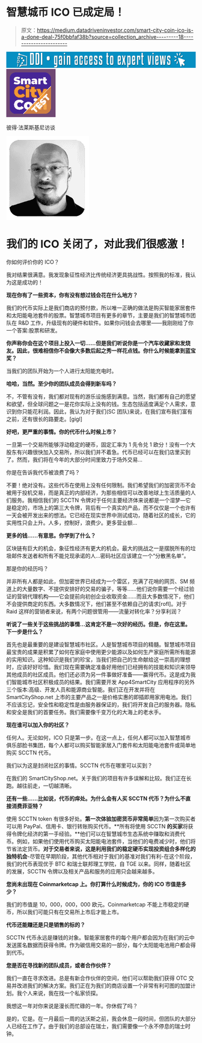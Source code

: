 # 智慧城币 ICO 已成定局！

> 原文：<https://medium.datadriveninvestor.com/smart-city-coin-ico-is-a-done-deal-75f0bbfaf38b?source=collection_archive---------18----------------------->

[![](img/8dd5024388875eb0cd6b20a612fec298.png)](http://www.track.datadriveninvestor.com/1B9E)![](img/88691dec63840201c6e3ce93ee83fb7d.png)

彼得·法莱斯基尼访谈

![](img/ead0182fa48de06094f72827a8197912.png)

# 我们的 ICO 关闭了，对此我们很感激！

你如何评价你的 ICO？

我对结果很满意。我发现象征性经济比传统经济更具挑战性。按照我的标准，我认为这是成功的！

**现在你有了一些资本，你有没有想过钱会花在什么地方？**

我们的代币实际上是我们商店的预付款，所以唯一正确的做法是购买智能家居套件和太阳能电池套件的股票。智慧城市项目有更多的章节，主要是我们的智慧城市团队在 R&D 工作，升级现有的硬件和软件。如果你问钱会去哪里——我刚刚给了你一个答案:股票和研发。

**你声称你会在这个项目上投入一切……但是我们听说你是一个汽车收藏家和发烧友。因此，很难相信你不会像大多数后起之秀一样花点钱。你什么时候能拿到蓝宝奖？**

当我们的团队开始为一个人进行太阳能充电时。

**哈哈，当然。至少你的团队成员会得到新车吗？**

不，不管有没有，我们都对现有的游乐设施感到满意。当然，我们都有自己的愿望和欲望，但全球问题之一是花你实际上没有的钱。生态包括适度满足个人需求，意识到你只能花利润。因此，我认为对于我们(SC 团队)来说，在我们宣布我们富有之前，还有很长的路要走。[gigl]

**好吧，更严重的事情。你的代币什么时候上市？**

一旦第一个交易所能够浮动稳定的硬币，固定汇率为 1 先令兑 1 欧分！没有一个大股东有兴趣很快加入交易所，所以我们并不着急。代币已经可以在我们店里买到了。然而，我们将在今年的大部分时间里致力于场外交易…

你是在告诉我代币被浪费了吗？

不要！绝对没有。这些代币在使用上没有任何限制。我们希望我们的加密货币不会被用于投机交易，而是真正的内部经济，为那些相信可以改善地球上生活质量的人们服务。我相信我们的 SCCTN 令牌对于任何主要经济体来说都是一个湿梦—它是稳定的，市场上的第三大令牌，背后有一个真实的产品，而不仅仅是一个也许有一天会被开发出来的想法。它已经在现实世界中测试成功，随着社区的成长，它的实用性只会上升。人多，控制好，浪费少。更多营业额…

**更多的钱……有意思。你学到了什么？**

区块链有巨大的机会，象征性经济有更大的机会。最大的挑战之一是摆脱所有的垃圾邮件发送者和所有不能兑现承诺的人…密码社区应该建立一个“分散黑名单”。

那是你的经历吗？

并非所有人都是如此，但加密世界已经成为一个雷区，充满了花哨的网页、SM 频道上的大量数字、不提供安排好的交易的骗子，等等……他们说你需要一个经过验证的营销代理机构——它会提前向初创企业收取资金……而且大多数情况下，他们不会提供商定的东西。大多数情况下，他们甚至不依赖自己的请求[rofl]。对于 Raid 这样的营销者来说，有两个问题很管用——流量对转化率？分享利润？

**听说了一些关于这些挑战的事情…这肯定不是一次好的经历。但是，你在这里。下一步是什么？**

首先也是最重要的是建设智慧城市社区。人是智慧城市项目的精髓。智慧城市项目最宝贵的成果是积累了如何在家庭中使用更少能源以及如何生产家庭所需所有能源的实用知识。这种知识是我们的珍宝，当我们把自己的生命献给这一崇高的理想时，应该好好珍惜。我们现在需要确定准备好用他们已经拥有的技能和知识来领导其他成员的社区成员。他们还必须为另一件事做好准备——赢得代币。这是成为我们智能城市社区积极成员的结果。我们需要开发 App4SmartCity 应用程序的另外三个版本:高级、开发人员和能源商业智能。我们正在开发并将在 SmartCityShop.net 上市的主要产品之一是价格实惠的即插即用家用电池。我们不应该忘记，安全性和稳定性是由服务器保证的，我们将开发自己的服务器。隐私和安全是我们的首要任务。我们需要像千变万化的大海上的老水手。

**现在谁可以加入你的社区？**

任何人。无论如何，ICO 只是第一步。在这一点上，任何人都可以加入智慧城市俱乐部脸书集团，每个人都可以购买智能家居入门套件和太阳能电池套件或简单地购买 SCCTN 代币。

我们以为这是封闭社区的事情。SCCTN 代币在哪里可以买到？

在我们的 SmartCityShop.net。关于我们的项目有许多误解和比较。我们正在长跑。越往前走，一切越清晰。

**还有一些……比如说，代币的痒处。为什么会有人买 SCCTN 代币？为什么不直接消费菲亚特？**

使用 SCCTN token 有很多好处。**第一次体验加密货币非常简单**因为第一次购买者可以用 PayPal、信用卡、银行转账购买代币。**所有将使用 SCCTN **的买家**将获得令牌化经济的第一手经验。**他们可以在智慧城市生态系统中赚取和消费代币。例如，如果他们使用代币购买太阳能电池套件，当他们的电费减少时，他们将节省法定货币。**对于交易者来说，这是利用我们的稳定硬币实现投资组合多样化的独特机会**-尽管在早期阶段，其他代币相对于我们的基准对我们有利-在这个阶段，我们的代币表现优于 BTC 和瑞士联邦理工学院，自 TGE 以来。同样，随着社区的发展，SCCTN 令牌以及相关产品和服务的应用只会越来越多。

**您尚未出现在 Coinmarketcap 上。你打算什么时候成为，你的 ICO 市值是多少？**

我们的市值是 10，000，000，000 欧元。Coinmarketcap 不能上市稳定的硬币，所以我们可能只有在交易所上市后才能上市。

**代币还能赚还是只是销售的标的？**

SCCTN 代币永远是赚钱的对象。智能家居套件的每个用户都会因为在我们的云中发送匿名数据而获得令牌。作为碳信用交易的一部分，每个太阳能电池用户都会得到代币。

**您是否在寻找新的团队成员，或者合作伙伴？**

我们一直在寻求改进。总是有新合作伙伴的空间，他们可以帮助我们获得 OTC 交易并改进我们的解决方案。我们正在为我们的商店设置一个非常有利可图的加盟计划。我个人来说，我在找一个私家侦探。

我想这一年对你来说是漫长而忙碌的一年。你休假了吗？

是的，它是。在一月最后一周的达沃斯之前，我会休息一段时间，但团队的大部分人已经在工作了。由于我们的总部设在瑞士，我们需要像一个永不停息的瑞士时钟。